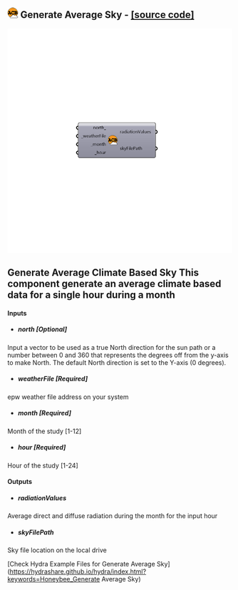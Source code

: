 ## ![](../../images/icons/Generate_Average_Sky.png) Generate Average Sky - [[source code]](https://github.com/mostaphaRoudsari/honeybee/tree/master/src/Honeybee_Generate%20Average%20Sky.py)

![](../../images/components/Generate_Average_Sky.png)

Generate Average Climate Based Sky
 This component generate an average climate based data for a single hour during a month
 -
 

#### Inputs
* ##### north [Optional]
Input a vector to be used as a true North direction for the sun path or a number between 0 and 360 that represents the degrees off from the y-axis to make North.  The default North direction is set to the Y-axis (0 degrees).
* ##### weatherFile [Required]
epw weather file address on your system
* ##### month [Required]
Month of the study [1-12]
* ##### hour [Required]
Hour of the study [1-24]

#### Outputs
* ##### radiationValues
Average direct and diffuse radiation during the month for the input hour
* ##### skyFilePath
Sky file location on the local drive


[Check Hydra Example Files for Generate Average Sky](https://hydrashare.github.io/hydra/index.html?keywords=Honeybee_Generate Average Sky)